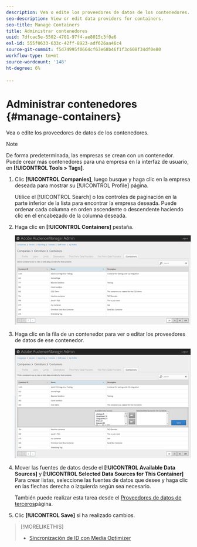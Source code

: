 ```yaml
---
description: Vea o edite los proveedores de datos de los contenedores.
seo-description: View or edit data providers for containers.
seo-title: Manage Containers
title: Administrar contenedores
uuid: 7dfcac5e-5502-4701-97f4-ae8015c3f0a6
exl-id: 555f0633-633c-42ff-8923-adf626aa46c4
source-git-commit: f5d74995f0664cf63e68b46f1f3c608f34df0e80
workflow-type: tm+mt
source-wordcount: '148'
ht-degree: 6%

---
```


# Administrar contenedores {#manage-containers}

Vea o edite los proveedores de datos de los contenedores.

<!-- t_containers.xml -->

>[!NOTE]
>
>De forma predeterminada, las empresas se crean con un contenedor. Puede crear más contenedores para una empresa en la interfaz de usuario, en **[!UICONTROL Tools > Tags]**.

1. Clic **[!UICONTROL Companies]**, luego busque y haga clic en la empresa deseada para mostrar su [!UICONTROL Profile] página.

   Utilice el [!UICONTROL Search] o los controles de paginación en la parte inferior de la lista para encontrar la empresa deseada. Puede ordenar cada columna en orden ascendente o descendente haciendo clic en el encabezado de la columna deseada.

1. Haga clic en **[!UICONTROL Containers]** pestaña.

   ![](assets/containers.png)

1. Haga clic en la fila de un contenedor para ver o editar los proveedores de datos de ese contenedor.

   ![Resultado del paso](assets/containers_edit.png)

1. Mover las fuentes de datos desde el **[!UICONTROL Available Data Sources]** y **[!UICONTROL Selected Data Sources for This Container]** Para crear listas, seleccione las fuentes de datos que desee y haga clic en las flechas derecha o izquierda según sea necesario.

   También puede realizar esta tarea desde el [Proveedores de datos de terceros](../companies/admin-third-party-providers.md#task_E942DD674D794BA6B8EFD52FD866E689)página.

1. Clic **[!UICONTROL Save]** si ha realizado cambios.

>[!MORELIKETHIS]
>
>* [Sincronización de ID con Media Optimizer](../companies/admin-amo-sync.md#concept_2B5537233DAA4860B3503B344F937D83)

